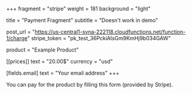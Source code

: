 +++
fragment = "stripe"
weight = 181
background = "light"

title = "Payment Fragment"
subtitle = "Doesn't work in demo"

post_url = "https://us-central1-syna-222118.cloudfunctions.net/function-1/charge"
stripe_token = "pk_test_36PckiAlsGm9KmHj9b034GAW"

product = "Example Product"

[[prices]]
  text = "20.00$"
  currency = "usd"

[fields.email]
  text = "Your email address"
+++

You can pay for the product by filling this form (provided by Stripe).
